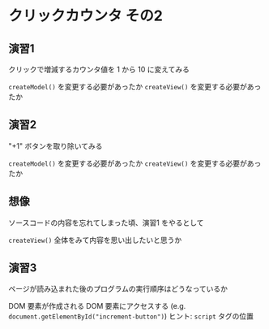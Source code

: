 # クリックカウンタ その2
## 演習1
クリックで増減するカウンタ値を 1 から 10 に変えてみる

`createModel()` を変更する必要があったか
`createView()` を変更する必要があったか

## 演習2
"+1" ボタンを取り除いてみる

`createModel()` を変更する必要があったか
`createView()` を変更する必要があったか

## 想像
ソースコードの内容を忘れてしまった頃、演習1 をやるとして

`createView()` 全体をみて内容を思い出したいと思うか

## 演習3
ページが読み込まれた後のプログラムの実行順序はどうなっているか

DOM 要素が作成される
DOM 要素にアクセスする (e.g. `document.getElementById("increment-button")`)
ヒント: `script` タグの位置
